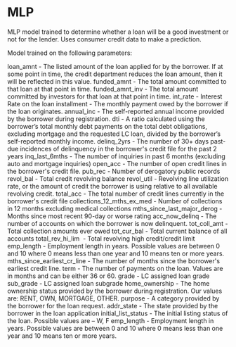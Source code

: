 # MLP
MLP model trained to determine whether a loan will be a good investment or not for the lender. Uses consumer credit data to make a prediction.

Model trained on the following parameters:

loan_amnt - The listed amount of the loan applied for by the borrower. If at some point in time, the credit department reduces the loan amount, then it will be reflected in this value.
funded_amnt - The total amount committed to that loan at that point in time.
funded_amnt_inv - The total amount committed by investors for that loan at that point in time.
int_rate - Interest Rate on the loan
installment - The monthly payment owed by the borrower if the loan originates.
annual_inc - The self-reported annual income provided by the borrower during registration.
dti - A ratio calculated using the borrower’s total monthly debt payments on the total debt obligations, excluding mortgage and the requested LC loan, divided by the borrower’s self-reported monthly income.
delinq_2yrs - The number of 30+ days past-due incidences of delinquency in the borrower's credit file for the past 2 years
inq_last_6mths - The number of inquiries in past 6 months (excluding auto and mortgage inquiries)
open_acc - The number of open credit lines in the borrower's credit file.
pub_rec - Number of derogatory public records
revol_bal - Total credit revolving balance
revol_util - Revolving line utilization rate, or the amount of credit the borrower is using relative to all available revolving credit.
total_acc - The total number of credit lines currently in the borrower's credit file
collections_12_mths_ex_med - Number of collections in 12 months excluding medical collections
mths_since_last_major_derog - Months since most recent 90-day or worse rating
acc_now_delinq - The number of accounts on which the borrower is now delinquent.
tot_coll_amt - Total collection amounts ever owed
tot_cur_bal - Total current balance of all accounts
total_rev_hi_lim  - Total revolving high credit/credit limit
emp_length - Employment length in years. Possible values are between 0 and 10 where 0 means less than one year and 10 means ten or more years. 
mths_since_earliest_cr_line - The number of months since the borrower's earliest credit line.
term - The number of payments on the loan. Values are in months and can be either 36 or 60.
grade - LC assigned loan grade
sub_grade - LC assigned loan subgrade
home_ownership - The home ownership status provided by the borrower during registration. Our values are: RENT, OWN, MORTGAGE, OTHER.
purpose - A category provided by the borrower for the loan request. 
addr_state - The state provided by the borrower in the loan application
initial_list_status - The initial listing status of the loan. Possible values are – W, F
emp_length - Employment length in years. Possible values are between 0 and 10 where 0 means less than one year and 10 means ten or more years. 




